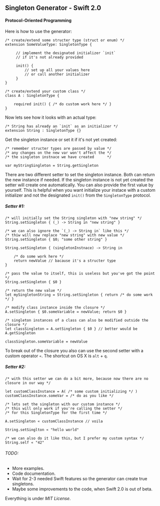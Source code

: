 ## Singleton Generator - Swift 2.0
#### Protocol-Oriented Programming

Here is how to use the generator:

    /* create/extend some structer type (struct or enum) */
    extension SomeValueType: SingletonType {
    
         // implement the designated initializer `init`
         // if it's not already provided
         
         init() {
             // set up all your values here 
             // or call another initializer
         }
    }
    
    /* create/extend your custom class */
    class A : SingletonType {
    
        required init() { /* do custom work here */ }
    }
    
Now lets see how it looks with an actual type:

    /* String has already an `init` as an initializer */
    extension String : SingletonType {}
    
Get the singleton instance or set it if it's not yet created:
    
    /* remember structer types are passed by value */
    /* any changes on the new var won't affect the */
    /* the singleton instnace we have created      */
    
    var myStringSingleton = String.getSingleton
    
There are two different setter to set the singleton instance. Both can return the new instance if needed. If the singleton instance is not yet created the setter will create one automatically. You can also provide the first value by yourself. This is helpful when you want initialize your instace with a custom initializer and not the designated `init()` from the `SingletonType` protocol. 

##### Setter #1:
    
    /* will initially set the String singleton with "new string" */
    String.setSingleton { (_) -> String in "new string" }
    
    /* we can also ignore the `(_) -> String in` like this */
    /* thiw will now replace "new string" with new value */
    String.setSingleton { $0; "some other string" }
    
    String.setSingleton { (singletonInstnace) -> String in 
    
        /* do some work here */
        return newValue // bacause it's a structer type
    }
    
    /* pass the value to itself, this is useless but you've got the point */
    String.setSingleton { $0 }
    
    /* return the new value */
    let mySingletonString = String.setSingleton { return /* do some work */ }
    
    /* modify class instance inside the closure */
    A.setSingleton { $0.someVariable = newValue; return $0 }
    
    /* singleton instances of a class can also be modified outside the closure */
    let classSingleton = A.setSingleton { $0 } // better would be A.getSingleton
    
    classSingleton.someVariable = newValue
    
To break out of the closure you also can use the second setter with a custom operator `«`. The shortcut on OS X is `alt` + `q`.

##### Setter #2:

    /* with this setter we can do a bit more, because now there are no closure in our way */
    
    let customClassInstance = A( /* some custom initializing */ )
    customClassInstance.someVar = /* do as you like */
    
    /* lets set the singleton with our custom instance */
    /* this will only work if you're calling the setter */
    /* for this SingletonType for the first time */
    
    A.setSingleton « customClassInstance // voila
    
    String.setSinglton « "hello world"
    
    /* we can also do it like this, but I prefer my custom syntax */
    String.self « "42"
    
###### TODO:
 - More examples.
 - Code documentation.
 - Wait for 2-3 needed Swift features so the generator can create true singletons.
 - Maybe some improvements to the code, when Swift 2.0 is out of beta. 


Everything is under *MIT License*.
